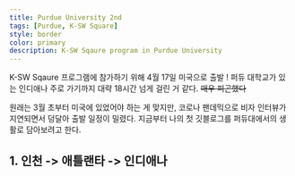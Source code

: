 ```yaml
---
title: Purdue University 2nd
tags: [Purdue, K-SW Square]
style: border
color: primary
description: K-SW Sqaure program in Purdue University
---
```


K-SW Sqaure 프로그램에 참가하기 위해 4월 17일 미국으로 출발 !
퍼듀 대학교가 있는 인디애나 주로 가기까지 대략 18시간 넘게 걸린 거 같다. ~~매우 피곤했다~~

원래는 3월 초부터 미국에 있었어야 하는 게 맞지만, 코로나 팬데믹으로 비자 인터뷰가 지연되면서 덩달아 출발 일정이 밀렸다.
지금부터 나의 첫 깃블로그를 퍼듀대에서의 생활로 담아보려고 한다.

## 1. 인천 -> 애틀랜타 -> 인디애나

